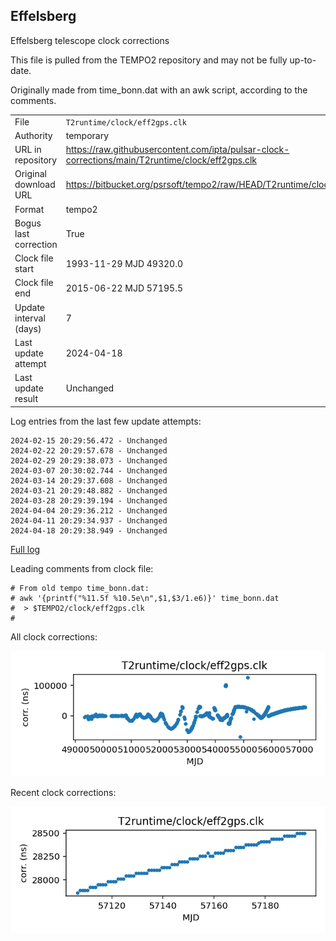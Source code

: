 
## Effelsberg

Effelsberg telescope clock corrections

This file is pulled from the TEMPO2 repository and may not be fully
up-to-date.

Originally made from time_bonn.dat with an awk script, according to
the comments.

|     |     |
|:--- |:--- |
| File | `T2runtime/clock/eff2gps.clk` |
| Authority | temporary |
| URL in repository | <https://raw.githubusercontent.com/ipta/pulsar-clock-corrections/main/T2runtime/clock/eff2gps.clk> |
| Original download URL | <https://bitbucket.org/psrsoft/tempo2/raw/HEAD/T2runtime/clock/eff2gps.clk> |
| Format | tempo2 |
| Bogus last correction | True |
| Clock file start | 1993-11-29 MJD 49320.0 |
| Clock file end | 2015-06-22 MJD 57195.5 |
| Update interval (days) | 7 |
| Last update attempt | 2024-04-18 |
| Last update result | Unchanged |

Log entries from the last few update attempts:
```
2024-02-15 20:29:56.472 - Unchanged
2024-02-22 20:29:57.678 - Unchanged
2024-02-29 20:29:38.073 - Unchanged
2024-03-07 20:30:02.744 - Unchanged
2024-03-14 20:29:37.608 - Unchanged
2024-03-21 20:29:48.882 - Unchanged
2024-03-28 20:29:39.194 - Unchanged
2024-04-04 20:29:36.212 - Unchanged
2024-04-11 20:29:34.937 - Unchanged
2024-04-18 20:29:38.949 - Unchanged
```
[Full log](https://raw.githubusercontent.com/ipta/pulsar-clock-corrections/main/log/T2runtime/clock/eff2gps.clk.log)

Leading comments from clock file:

    # From old tempo time_bonn.dat:
    # awk '{printf("%11.5f %10.5e\n",$1,$3/1.e6)}' time_bonn.dat
    #  > $TEMPO2/clock/eff2gps.clk
    #



All clock corrections:

![plot of all clock corrections](eff2gps.clk.png "All corrections")

Recent clock corrections:

![plot of recent clock corrections](eff2gps.clk.short.png "Recent corrections")

